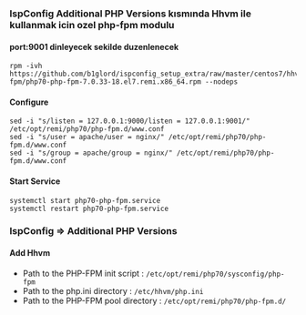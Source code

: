 ### IspConfig Additional PHP Versions kısmında Hhvm ile kullanmak icin ozel php-fpm modulu
#### port:9001 dinleyecek sekilde duzenlenecek

```
rpm -ivh https://github.com/b1glord/ispconfig_setup_extra/raw/master/centos7/hhvm-fpm/php70-php-fpm-7.0.33-18.el7.remi.x86_64.rpm --nodeps
```
#### Configure 
```
sed -i "s/listen = 127.0.0.1:9000/listen = 127.0.0.1:9001/" /etc/opt/remi/php70/php-fpm.d/www.conf
sed -i "s/user = apache/user = nginx/" /etc/opt/remi/php70/php-fpm.d/www.conf
sed -i "s/group = apache/group = nginx/" /etc/opt/remi/php70/php-fpm.d/www.conf
```
#### Start Service
```
systemctl start php70-php-fpm.service
systemctl restart php70-php-fpm.service
```

### IspConfig => Additional PHP Versions
#### Add Hhvm

* Path to the PHP-FPM init script 	  :	``/etc/opt/remi/php70/sysconfig/php-fpm``
* Path to the php.ini directory   	  :	``/etc/hhvm/php.ini``
* Path to the PHP-FPM pool directory	:	``/etc/opt/remi/php70/php-fpm.d/``

